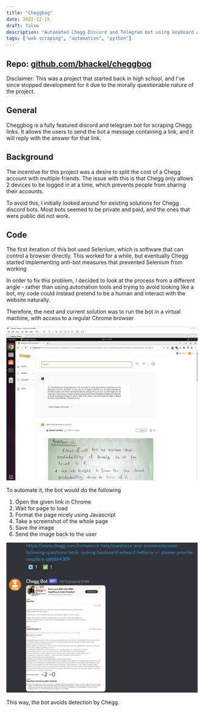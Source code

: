 ```yaml
---
title: "Cheggbog"
date: 2022-12-15
draft: false
description: "Automated Chegg Discord and Telegram bot using keyboard automation"
tags: ["web scraping", "automation", "python"]
---
```


## Repo: [github.com/bhackel/cheggbog](https://github.com/bhackel/cheggbog)

Disclaimer: This was a project that started back in high school, and I've since stopped development for it due to the morally questionable nature of the project.

## General

Cheggbog is a fully featured discord and telegram bot for scraping Chegg links. It allows the users to send the bot a message containing a link, and it will reply with the answer for that link.

## Background

The incentive for this project was a desire to split the cost of a Chegg account with multiple friends. The issue with this is that Chegg only allows 2 devices to be logged in at a time, which prevents people from sharing their accounts.

To avoid this, I initially looked around for existing solutions for Chegg discord bots. Most bots seemed to be private and paid, and the ones that were public did not work.

## Code

The first iteration of this bot used Selenium, which is software that can control a browser directly. This worked for a while, but eventually Chegg started implementing anti-bot measures that prevented Selenium from working

In order to fix this problem, I decided to look at the process from a different angle - rather than using automation tools and trying to avoid looking like a bot, my code could instead pretend to be a human and interact with the website naturally.

Therefore, the next and current solution was to run the bot in a virtual machine, with access to a regular Chrome browser

![Cheggbog Virtual Machine](cheggbog%201.jpg)

To automate it, the bot would do the following

1. Open the given link in Chrome
2. Wait for page to load
3. Format the page nicely using Javascript
4. Take a screenshot of the whole page
5. Save the image
6. Send the image back to the user

![Cheggbog discord](cheggbog%202.jpg)

This way, the bot avoids detection by Chegg.